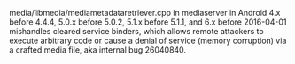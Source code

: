 media/libmedia/mediametadataretriever.cpp in mediaserver in Android 4.x before 4.4.4, 5.0.x before 5.0.2, 5.1.x before 5.1.1, and 6.x before 2016-04-01 mishandles cleared service binders, which allows remote attackers to execute arbitrary code or cause a denial of service (memory corruption) via a crafted media file, aka internal bug 26040840.